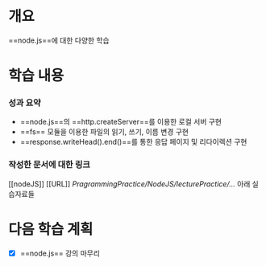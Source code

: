 # 개요
==node.js==에 대한 다양한 학습

# 학습 내용
### 성과 요약
- ==node.js==의 ==http.createServer==를 이용한 로컬 서버 구현
- ==fs== 모듈을 이용한 파일의 읽기, 쓰기, 이름 변경 구현
- ==response.writeHead().end()==를 통한 응답 페이지 및 리다이렉션 구현

### 작성한 문서에 대한 링크
[[nodeJS]]
[[URL]]
*PragrammingPractice/NodeJS/lecturePractice/...* 아래 실습자료들

# 다음 학습 계획
- [x] ==node.js== 강의 마무리
